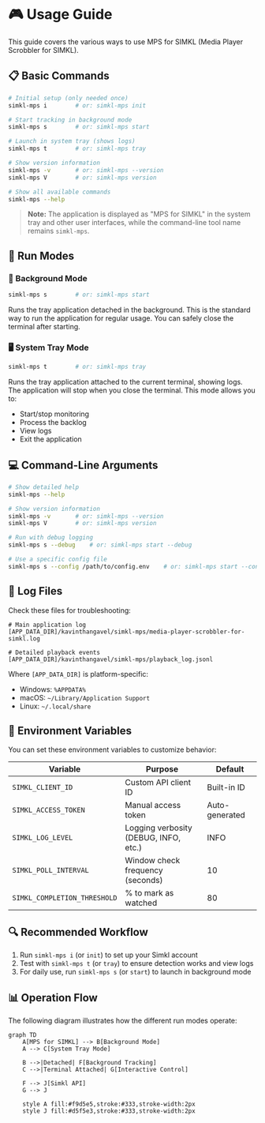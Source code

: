 # 🎮 Usage Guide

This guide covers the various ways to use MPS for SIMKL (Media Player Scrobbler for SIMKL).

## 📋 Basic Commands

```bash
# Initial setup (only needed once)
simkl-mps i        # or: simkl-mps init

# Start tracking in background mode
simkl-mps s        # or: simkl-mps start

# Launch in system tray (shows logs)
simkl-mps t        # or: simkl-mps tray

# Show version information
simkl-mps -v       # or: simkl-mps --version
simkl-mps V        # or: simkl-mps version

# Show all available commands
simkl-mps --help
```

> **Note:** The application is displayed as "MPS for SIMKL" in the system tray and other user interfaces, while the command-line tool name remains `simkl-mps`.

## 🚀 Run Modes

### 🔄 Background Mode

```bash
simkl-mps s        # or: simkl-mps start
```

Runs the tray application detached in the background. This is the standard way to run the application for regular usage. You can safely close the terminal after starting.

### 🖥️ System Tray Mode

```bash
simkl-mps t        # or: simkl-mps tray
```

Runs the tray application attached to the current terminal, showing logs. The application will stop when you close the terminal. This mode allows you to:
- Start/stop monitoring
- Process the backlog
- View logs
- Exit the application

## 💻 Command-Line Arguments

```bash
# Show detailed help
simkl-mps --help

# Show version information
simkl-mps -v       # or: simkl-mps --version
simkl-mps V        # or: simkl-mps version

# Run with debug logging
simkl-mps s --debug    # or: simkl-mps start --debug

# Use a specific config file
simkl-mps s --config /path/to/config.env    # or: simkl-mps start --config /path/to/config.env
```

## 📁 Log Files

Check these files for troubleshooting:

```
# Main application log
[APP_DATA_DIR]/kavinthangavel/simkl-mps/media-player-scrobbler-for-simkl.log

# Detailed playback events
[APP_DATA_DIR]/kavinthangavel/simkl-mps/playback_log.jsonl
```

Where `[APP_DATA_DIR]` is platform-specific:
- Windows: `%APPDATA%`
- macOS: `~/Library/Application Support`
- Linux: `~/.local/share`

## 🔧 Environment Variables

You can set these environment variables to customize behavior:

| Variable | Purpose | Default |
|----------|---------|---------|
| `SIMKL_CLIENT_ID` | Custom API client ID | Built-in ID |
| `SIMKL_ACCESS_TOKEN` | Manual access token | Auto-generated |
| `SIMKL_LOG_LEVEL` | Logging verbosity (DEBUG, INFO, etc.) | INFO |
| `SIMKL_POLL_INTERVAL` | Window check frequency (seconds) | 10 |
| `SIMKL_COMPLETION_THRESHOLD` | % to mark as watched | 80 |

## 🔍 Recommended Workflow

1. Run `simkl-mps i` (or `init`) to set up your Simkl account
2. Test with `simkl-mps t` (or `tray`) to ensure detection works and view logs
3. For daily use, run `simkl-mps s` (or `start`) to launch in background mode

## 📊 Operation Flow

The following diagram illustrates how the different run modes operate:

```mermaid
graph TD
    A[MPS for SIMKL] --> B[Background Mode]
    A --> C[System Tray Mode]
    
    B -->|Detached| F[Background Tracking]
    C -->|Terminal Attached| G[Interactive Control]
    
    F --> J[Simkl API]
    G --> J
    
    style A fill:#f9d5e5,stroke:#333,stroke-width:2px
    style J fill:#d5f5e3,stroke:#333,stroke-width:2px
```